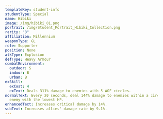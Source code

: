 ```yaml
---
templateKey: student-info
studentType: Special
name: Hibiki
image: /img/hibiki_01.png
portrait: /img/Student_Portrait_Hibiki_Collection.png
rarity: "3"
affiliation: Millennium
weaponType: GL
role: Supporter
position: None
atkType: Explosion
defType: Heavy Armour
combatEnvironment:
  outdoor: S
  indoor: B
  urban: B
exSkill:
  exCost: 4
  exText: Deals 311% damage to enemies with 5 AOE circles.
normalText: Every 20 seconds, deal 144% damage to enemies within a circle of the
  enemy with the lowest HP.
enhancedText: Increases critical damage by 14%.
subText: Increases allies' damage rate by 9.1%.
---
```

